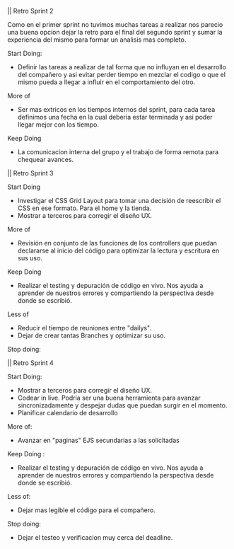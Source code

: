  || Retro Sprint 2

Como en el primer sprint no tuvimos muchas tareas a realizar nos parecio una buena opcion dejar la retro 
para el final del segundo sprint y sumar la experiencia del mismo para formar un analisis mas completo.

Start Doing: 
- Definir las tareas a realizar de tal forma que no influyan en el desarrollo del compañero y asi 
evitar perder tiempo en mezclar el codigo o que el mismo pueda a llegar a influir en el comportamiento del otro. 

More of
- Ser mas extricos en los tiempos internos del sprint, para cada tarea definimos una fecha en la cual deberia 
estar terminada y asi poder llegar mejor con los tiempo.

Keep Doing
- La comunicacion interna del grupo y el trabajo de forma remota para chequear avances.

 || Retro Sprint 3

Start Doing
- Investigar el CSS Grid Layout para tomar una decisión de reescribir el CSS en ese formato. Para el home y la tienda.
- Mostrar a terceros para corregir el diseño UX.

More of
- Revisión en conjunto de las funciones de los controllers que puedan declararse al inicio del código para optimizar la lectura y escritura en sus uso.

Keep Doing
- Realizar el testing y depuración de código en vivo. Nos ayuda a aprender de nuestros errores y compartiendo la perspectiva desde donde se escribió.

Less of
- Reducir el tiempo de reuniones entre "dailys".
- Dejar de crear tantas Branches y optimizar su uso.

Stop doing: 

|| Retro Sprint 4

Start Doing:
- Mostrar a terceros para corregir el diseño UX.
- Codear in live. Podria ser una buena herramienta para avanzar sincronizadamente y despejar dudas que puedan surgir en el momento.
- Planificar calendario de desarrollo 

More of: 
- Avanzar en "paginas" EJS secundarias a las solicitadas 

Keep Doing : 
- Realizar el testing y depuración de código en vivo. Nos ayuda a aprender de nuestros errores y compartiendo la perspectiva desde donde se escribió.

Less of:
- Dejar mas legible el código para el compañero.

Stop doing: 

- Dejar el testeo y verificacion muy cerca del deadline.






